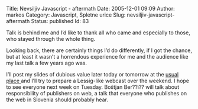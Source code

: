 Title: Nevsiljiv Javascript - aftermath
Date: 2005-12-01 09:09
Author: markos
Category: Javascript, Spletne urice
Slug: nevsiljiv-javascript-aftermath
Status: published
Id: 83

<div>
 <p>
  Talk is behind me and I’d like to thank all who came and especially to those, who stayed through the whole thing.
 </p>
 <p>
  Looking back, there are certainly things I’d do differently, if I got the chance, but at least it wasn’t a horrendous experience for me and the audience like my last talk a few years ago was.
 </p>
 <p>
  I’ll post my slides of dubious value later today or tomorrow at the
  <a href="http://web.zen.si">
   usual place
  </a>
  and I’ll try to prepare a Lessig-like webcast over the weekend. I hope to see everyone next week on Tuesday. Boštjan Ber??i?? will talk about responsibility of publishers on web, a talk that everyone who publishes on the web in Slovenia should probably hear.
 </p>
</div>
